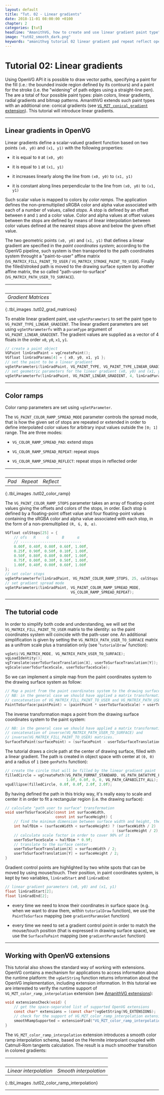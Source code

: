```yaml
---
layout: default
title: "Tut. 02 - Linear gradients"
date: 2018-11-01 08:00:00 +0100
chapter: 2
categories: [tut]
headline: "AmanithVG, how to create and use linear gradient paint type"
image: "tut02_smooth_dark.png"
keywords: "amanithvg tutorial 02 linear gradient pad repeat reflect openvg"
---
```


# Tutorial 02: Linear gradients

Using OpenVG API it is possible to draw vector paths, specifying a paint for the fill (i.e.: the bounded inside region defined by its contours) and a paint for the stroke (i.e. the "widening" of path edges using a straight-line pen).
The are a total of four possible paint types: plain colors, linear gradients, radial gradients and bitmap patterns. AmanithVG extends such paint types with an additional one: conical gradients (see [`VG_MZT_conical_gradient` extension]({{site.url}}/docs/desc/004-extensions.html)).
This tutorial will introduce linear gradients.

---

## Linear gradients in OpenVG

Linear gradients define a scalar-valued gradient function based on two points `(x0, y0)` and `(x1, y1)` with the following properties:

 - it is equal to `0` at `(x0, y0)`

 - it is equal to `1` at `(x1, y1)`

 - it increases linearly along the line from `(x0, y0)` to `(x1, y1)`

 - it is constant along lines perpendicular to the line from `(x0, y0)` to `(x1, y1)`

Such scalar value is mapped to colors by *color ramps*. The application defines the non-premultiplied sRGBA color and alpha value associated with each of a number of values, called *stops*.
A stop is defined by an offset between `0` and `1` and a color value. Color and alpha values at offset values between the stops are defined by means of linear interpolation between color values defined at the nearest stops above and below the given offset value.

The two geometric points `(x0, y0)` and `(x1, y1)` that defines a linear gradient are specified in the *paint coordinates system*; according to the OpenVG pipeline, such system is then transported to the path coordinates system throught a "paint-to-user" affine matrix (`VG_MATRIX_FILL_PAINT_TO_USER` / `VG_MATRIX_STROKE_PAINT_TO_USER`). Finally the filled/stroked path is moved to the drawing surface system by another affine matrix, the so called "path-user-to-surface" (`VG_MATRIX_PATH_USER_TO_SURFACE`).

| &nbsp; | 
| :---: |
| *Gradient Matrices* |
{:.tbl_images .tut02_grad_matrices}

To enable linear gradient paint, use `vgSetParameteri` to set the paint type to `VG_PAINT_TYPE_LINEAR_GRADIENT`.
The linear gradient parameters are set using `vgSetParameterfv` with a `paramType` argument of `VG_PAINT_LINEAR_GRADIENT`. The gradient values are supplied as a vector of 4 floats in the order `x0`, `y0`, `x1`, `y1`.

```c
// create a paint object
VGPaint linGradPaint = vgCreatePaint();
VGfloat linGradParams[4] = { x0, y0, x1, y1 };
// set the paint to be a linear gradient
vgSetParameteri(linGradPaint, VG_PAINT_TYPE, VG_PAINT_TYPE_LINEAR_GRADIENT);
// set geometric parameters for the linear gradient (x0, y0) and (x1, y1)
vgSetParameterfv(linGradPaint, VG_PAINT_LINEAR_GRADIENT, 4, linGradParams);
```

---

## Color ramps

Color ramp parameters are set using `vgSetParameter`.

The `VG_PAINT_COLOR_RAMP_SPREAD_MODE` parameter controls the spread mode, that is how the given set of stops are repeated or extended in order to define interpolated color values for arbitrary input values outside the `[0; 1]` range. The are three modes:

 - `VG_COLOR_RAMP_SPREAD_PAD`: extend stops

 - `VG_COLOR_RAMP_SPREAD_REPEAT`: repeat stops

 - `VG_COLOR_RAMP_SPREAD_REFLECT`: repeat stops in reflected order

| &nbsp; | &nbsp; | &nbsp; |
| :---: | :---: | :---: |
| *Pad* | *Repeat* | *Reflect* |
{:.tbl_images .tut02_color_ramp}

The `VG_PAINT_COLOR_RAMP_STOPS` parameter takes an array of floating-point values giving the offsets and colors of the stops, in order.
Each stop is defined by a floating-point offset value and four floating-point values containing the sRGBA color and alpha value associated with each stop, in the form of a non-premultiplied `(R, G, B, α)`.

```c
VGfloat colStops[25] = {
    // ofs   R     G      B      α
    // ----------------------------
    0.00f, 0.40f, 0.00f, 0.60f, 1.00f,
    0.25f, 0.90f, 0.50f, 0.10f, 1.00f,
    0.50f, 0.80f, 0.80f, 0.00f, 1.00f,
    0.75f, 0.00f, 0.30f, 0.50f, 1.00f,
    1.00f, 0.40f, 0.00f, 0.60f, 1.00f
};
// set color stops
vgSetParameterfv(linGradPaint, VG_PAINT_COLOR_RAMP_STOPS, 25, colStops);
// set gradient spread mode
vgSetParameteri(linGradPaint, VG_PAINT_COLOR_RAMP_SPREAD_MODE,
                              VG_COLOR_RAMP_SPREAD_REPEAT);
```

---

## The tutorial code

In order to simplify both code and understanding, we will set the `VG_MATRIX_FILL_PAINT_TO_USER` matrix to the identity: so the paint coordinates system will coincide with the path-user one.
An additional simplification is given by setting the `VG_MATRIX_PATH_USER_TO_SURFACE` matrix as a unifrom scale plus a translation only (see '`tutorialDraw`' function):

```c
vgSeti(VG_MATRIX_MODE, VG_MATRIX_PATH_USER_TO_SURFACE);
vgLoadIdentity();
vgTranslate(userToSurfaceTranslation[X], userToSurfaceTranslation[Y]);
vgScale(userToSurfaceScale, userToSurfaceScale);
```

So we can implement a simple map from the paint coordinates system to the drawing surface system as follow:

```c
// Map a point from the paint coordinates system to the drawing surface system.
// NB: in the general case we should have applied a matrix transformation given by the
// concatenation of VG_MATRIX_FILL_PAINT_TO_USER and VG_MATRIX_PATH_USER_TO_SURFACE.
PaintToSurface(paintPoint) = (paintPoint * userToSurfaceScale) + userToSurfaceTranslation
```

The inverse transformation maps a point from the drawing surface coordinates system to the paint system:

```c
// NB: in the general case we should have applied a matrix transformation given by the
// concatenation of inverse(VG_MATRIX_PATH_USER_TO_SURFACE) and 
// inverse(VG_MATRIX_FILL_PAINT_TO_USER) matrices.
SurfaceToPaint(surfacePoint) = (surfacePoint - userToSurfaceTranslation) / userToSurfaceScale
```

The tutorial draws a circle path at the center of drawing surface, filled with a linear gradient.
The path is created in object space with center at `(0, 0)` and a radius of `1` (see `genPaths` function):

```c
// create the circle that will be filled by the linear gradient paint
filledCircle = vgCreatePath(VG_PATH_FORMAT_STANDARD, VG_PATH_DATATYPE_F,
                            1.0f, 0.0f, 0, 0, VG_PATH_CAPABILITY_ALL);
vguEllipse(filledCircle, 0.0f, 0.0f, 2.0f, 2.0f);
```

By having defined the path in this tricky way, it's really easy to scale and center it in order to fit a rectangular region (i.e. the drawing surface):

```c
// calculate "path user to surface" transformation
void userToSurfaceCalc(const int surfaceWidth,
                       const int surfaceHeight) {
    // find the minimum dimension between surface width and height, then halve it
    int halfDim = (surfaceWidth < surfaceHeight) ? (surfaceWidth / 2) 
                                                 : (surfaceHeight / 2);
    // calculate scale factor in order to cover 90% of it
    userToSurfaceScale = halfDim * 0.9f;
    // translate to the surface center
    userToSurfaceTranslation[X] = surfaceWidth / 2;
    userToSurfaceTranslation[Y] = surfaceHeight / 2;
}
```

Gradient control points are highlighted by two white spots that can be moved by using mouse/touch.
Their position, in paint coordinates system, is kept by two variables, `linGradStart` and `linGradEnd`:

```c
// linear gradient parameters (x0, y0) and (x1, y1)
float linGradStart[2];
float linGradEnd[2];
```

 - every time we need to know their coordinates in surface space (e.g. when we want to draw them, within `tutorialDraw` function), we use the `PaintToSurface` mapping (see `gradientParamsGet` function)
 
 - every time we need to set a gradient control point in order to match the mouse/touch position (that is expressed in drawing surface space), we use the `SurfaceToPaint` mapping (see `gradientParamsSet` function)

---

## Working with OpenVG extensions

This tutorial also shows the standard way of working with extensions. OpenVG contains a mechanism for applications to access information about the runtime platform: the `vgGetString` function returns information about the OpenVG implementation, including extension information. In this tutorial we are interested to verify the runtime support of `VG_MZT_color_ramp_interpolation` extension (see [AmanithVG extensions](http://www.amanithvg.com/docs/desc/004-extensions.html)):

```c
void extensionsCheck(void) {
    // get the space-separated list of supported OpenVG extensions
    const char* extensions = (const char*)vgGetString(VG_EXTENSIONS);
    // check for the support of VG_MZT_color_ramp_interpolation extension
    smoothRampSupported = extensionFind("VG_MZT_color_ramp_interpolation", extensions);
}
```

The `VG_MZT_color_ramp_interpolation` extension introduces a smooth color ramp interpolation schema, based on the Hermite interpolant coupled with Catmull-Rom tangents calculation. The result is a much smoother transition in colored gradients:

| &nbsp; | &nbsp; |
| :---: | :---: |
| *Linear interpolation* | *Smooth interpolation* |
{:.tbl_images .tut02_color_ramp_interpolation}

---
